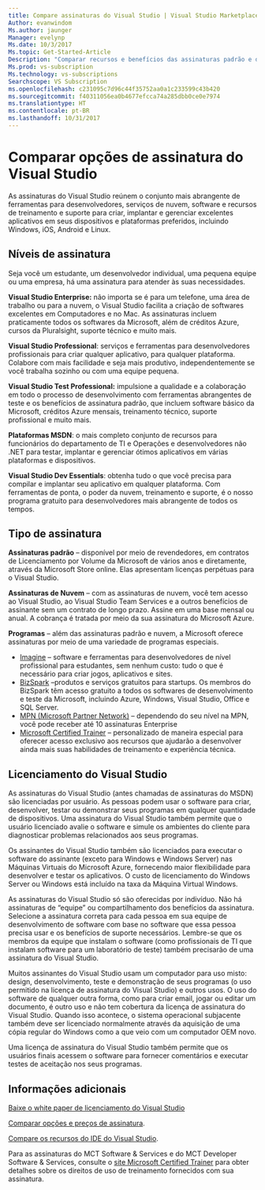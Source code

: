 ```yaml
---
title: Compare assinaturas do Visual Studio | Visual Studio Marketplace
Author: evanwindom
Ms.author: jaunger
Manager: evelynp
Ms.date: 10/3/2017
Ms.topic: Get-Started-Article
Description: "Comparar recursos e benefícios das assinaturas padrão e de nuvem do Visual Studio"
Ms.prod: vs-subscription
Ms.technology: vs-subscriptions
Searchscope: VS Subscription
ms.openlocfilehash: c231095c7d96c44f35752aa0a1c233599c43b420
ms.sourcegitcommit: f40311056ea0b4677efcca74a285dbb0ce0e7974
ms.translationtype: HT
ms.contentlocale: pt-BR
ms.lasthandoff: 10/31/2017
---
```

# <a name="compare-visual-studio-subscription-options"></a>Comparar opções de assinatura do Visual Studio

As assinaturas do Visual Studio reúnem o conjunto mais abrangente de ferramentas para desenvolvedores, serviços de nuvem, software e recursos de treinamento e suporte para criar, implantar e gerenciar excelentes aplicativos em seus dispositivos e plataformas preferidos, incluindo Windows, iOS, Android e Linux. 

## <a name="subscription-levels"></a>Níveis de assinatura
Seja você um estudante, um desenvolvedor individual, uma pequena equipe ou uma empresa, há uma assinatura para atender às suas necessidades. 

**Visual Studio Enterprise:** não importa se é para um telefone, uma área de trabalho ou para a nuvem, o Visual Studio facilita a criação de softwares excelentes em Computadores e no Mac. As assinaturas incluem praticamente todos os softwares da Microsoft, além de créditos Azure, cursos da Pluralsight, suporte técnico e muito mais.

**Visual Studio Professional**: serviços e ferramentas para desenvolvedores profissionais para criar qualquer aplicativo, para qualquer plataforma. Colabore com mais facilidade e seja mais produtivo, independentemente se você trabalha sozinho ou com uma equipe pequena.

**Visual Studio Test Professional:** impulsione a qualidade e a colaboração em todo o processo de desenvolvimento com ferramentas abrangentes de teste e os benefícios de assinatura padrão, que incluem software básico da Microsoft, créditos Azure mensais, treinamento técnico, suporte profissional e muito mais.

**Plataformas MSDN**: o mais completo conjunto de recursos para funcionários do departamento de TI e Operações e desenvolvedores não .NET para testar, implantar e gerenciar ótimos aplicativos em várias plataformas e dispositivos.

**Visual Studio Dev Essentials**: obtenha tudo o que você precisa para compilar e implantar seu aplicativo em qualquer plataforma. Com ferramentas de ponta, o poder da nuvem, treinamento e suporte, é o nosso programa gratuito para desenvolvedores mais abrangente de todos os tempos.  

## <a name="subscription-types"></a>Tipo de assinatura
**Assinaturas padrão** – disponível por meio de revendedores, em contratos de Licenciamento por Volume da Microsoft de vários anos e diretamente, através da Microsoft Store online.  Elas apresentam licenças perpétuas para o Visual Studio. 

**Assinaturas de Nuvem** – com as assinaturas de nuvem, você tem acesso ao Visual Studio, ao Visual Studio Team Services e a outros benefícios de assinante sem um contrato de longo prazo.  Assine em uma base mensal ou anual. A cobrança é tratada por meio da sua assinatura do Microsoft Azure. 

**Programas** – além das assinaturas padrão e nuvem, a Microsoft oferece assinaturas por meio de uma variedade de programas especiais.

- [Imagine](https://imagine.microsoft.com/en-us/about) – software e ferramentas para desenvolvedores de nível profissional para estudantes, sem nenhum custo: tudo o que é necessário para criar jogos, aplicativos e sites.
- [BizSpark](https://bizspark.microsoft.com/About/Offers) –produtos e serviços gratuitos para startups.  Os membros do BizSpark têm acesso gratuito a todos os softwares de desenvolvimento e teste da Microsoft, incluindo Azure, Windows, Visual Studio, Office e SQL Server. 
- [MPN (Microsoft Partner Network)](https://partner.microsoft.com/en-us) – dependendo do seu nível na MPN, você pode receber até 10 assinaturas Enterprise 
- [Microsoft Certified Trainer](https://www.microsoft.com/en-us/learning/mct-certification.aspx) – personalizado de maneira especial para oferecer acesso exclusivo aos recursos que ajudarão a desenvolver ainda mais suas habilidades de treinamento e experiência técnica.

## <a name="visual-studio-licensing"></a>Licenciamento do Visual Studio
As assinaturas do Visual Studio (antes chamadas de assinaturas do MSDN) são licenciadas por usuário. As pessoas podem usar o software para criar, desenvolver, testar ou demonstrar seus programas em qualquer quantidade de dispositivos. Uma assinatura do Visual Studio também permite que o usuário licenciado avalie o software e simule os ambientes do cliente para diagnosticar problemas relacionados aos seus programas.

Os assinantes do Visual Studio também são licenciados para executar o software do assinante (exceto para Windows e Windows Server) nas Máquinas Virtuais do Microsoft Azure, fornecendo maior flexibilidade para desenvolver e testar os aplicativos. O custo de licenciamento do Windows Server ou Windows está incluído na taxa da Máquina Virtual Windows.

As assinaturas do Visual Studio só são oferecidas por indivíduo. Não há assinaturas de “equipe” ou compartilhamento dos benefícios da assinatura.  Selecione a assinatura correta para cada pessoa em sua equipe de desenvolvimento de software com base no software que essa pessoa precisa usar e os benefícios de suporte necessários. Lembre-se que os membros da equipe que instalam o software (como profissionais de TI que instalam software para um laboratório de teste) também precisarão de uma assinatura do Visual Studio. 

Muitos assinantes do Visual Studio usam um computador para uso misto: design, desenvolvimento, teste e demonstração de seus programas (o uso permitido na licença de assinatura do Visual Studio) e outros usos. O uso do software de qualquer outra forma, como para criar email, jogar ou editar um documento, é outro uso e não tem cobertura da licença de assinatura do Visual Studio. Quando isso acontece, o sistema operacional subjacente também deve ser licenciado normalmente através da aquisição de uma cópia regular do Windows como a que veio com um computador OEM novo.

Uma licença de assinatura do Visual Studio também permite que os usuários finais acessem o software para fornecer comentários e executar testes de aceitação nos seus programas.

## <a name="additional-information"></a>Informações adicionais
[Baixe o white paper de licenciamento do Visual Studio](https://www.microsoft.com/downloads/details.aspx?displaylang=en&FamilyID=2b1504e6-0bf1-46da-be0e-85cc792c6b9d)

[Comparar opções e preços de assinatura](https://www.visualstudio.com/pricing).

[Compare os recursos do IDE do Visual Studio](https://www.visualstudio.com/vs/compare/).

Para as assinaturas do MCT Software & Services e do MCT Developer Software & Services, consulte o [site Microsoft Certified Trainer](https://www.microsoft.com/learning/en-us/mct-certification.aspx#item-ID0EFAAAAACA) para obter detalhes sobre os direitos de uso de treinamento fornecidos com sua assinatura.  